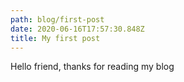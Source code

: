 ```yaml
---
path: blog/first-post
date: 2020-06-16T17:57:30.848Z
title: My first post
---
```

Hello friend, thanks for reading my blog
